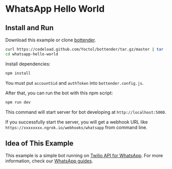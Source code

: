 # WhatsApp Hello World

## Install and Run

Download this example or clone [bottender](https://github.com/Yoctol/bottender).

```sh
curl https://codeload.github.com/Yoctol/bottender/tar.gz/master | tar -xz --strip=2 bottender-master/examples/whatsapp-hello-world
cd whatsapp-hello-world
```

Install dependencies:

```sh
npm install
```

You must put `accountSid` and `authToken` into `bottender.config.js`.

After that, you can run the bot with this npm script:

```sh
npm run dev
```

This command will start server for bot developing at `http://localhost:5000`.

If you successfully start the server, you will get a webhook URL like `https://xxxxxxxx.ngrok.io/webhooks/whatsapp` from command line.

## Idea of This Example

This example is a simple bot running on [Twilio API for WhatsApp](https://www.twilio.com/whatsapp).
For more information, check our [WhatsApp guides](https://bottender.js.org/docs/channel-whatsapp-setup).
